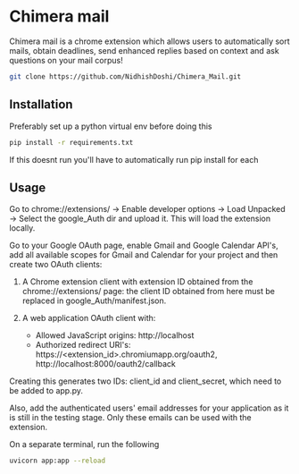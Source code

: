 # Chimera mail

Chimera mail is a chrome extension which allows users to automatically sort mails, obtain deadlines, send enhanced replies based on context and ask questions on your mail corpus!
```bash
git clone https://github.com/NidhishDoshi/Chimera_Mail.git
```

## Installation

Preferably set up a python virtual env before doing this
```bash
pip install -r requirements.txt
```
If this doesnt run you'll have to automatically run pip install <package-name> for each 

## Usage

Go to chrome://extensions/ -> Enable developer options -> Load Unpacked -> Select the google_Auth dir and upload it. This will load the extension locally.

Go to your Google OAuth page, enable Gmail and Google Calendar API's, add all available scopes for Gmail and Calendar for your project and then create two OAuth clients:

1. A Chrome extension client with extension ID obtained from the chrome://extensions/ page: the client ID obtained from here must be replaced in google_Auth/manifest.json.

2. A web application OAuth client with:
   - Allowed JavaScript origins: http://localhost
   - Authorized redirect URI's: https://<extension_id>.chromiumapp.org/oauth2, http://localhost:8000/oauth2/callback

Creating this generates two IDs: client_id and client_secret, which need to be added to app.py.

Also, add the authenticated users' email addresses for your application as it is still in the testing stage. Only these emails can be used with the extension.

On a separate terminal, run the following
```bash
uvicorn app:app --reload
```
